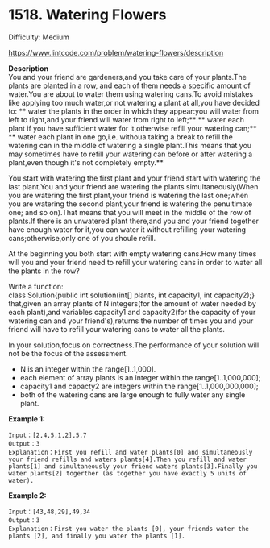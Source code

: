 # 1518. Watering Flowers

Difficulty: Medium

https://www.lintcode.com/problem/watering-flowers/description

**Description**  
You and your friend are gardeners,and you take care of your plants.The plants are planted in a row, and each of them needs a specific amount of water.You are about to water them using watering cans.To avoid mistakes like applying too much water,or not watering a plant at all,you have decided to:
** water the plants in the order in which they appear:you will water from left to right,and your friend will water from right to left;**
** water each plant if you have sufficient water for it,otherwise refill your watering can;**
** water each plant in one go,i.e. withoua taking a break to refill the watering can in the middle of watering a single plant.This means that you may sometimes have to refill your watering can before or after watering a plant,even though it's not completely empty.**

You start with watering the first plant and your friend start with watering the last plant.You and your friend are watering the plants simultaneously(When you are watering the first plant,your friend is watering the last one;when you are watering the second plant,your friend is watering the penultimate one;
and so on).That means that you will meet in the middle of the row of plants.If there is an unwatered plant there,and you and your friend together have enough water for it,you can water it without refilling your watering cans;otherwise,only one of you shoule refill.

At the beginning you both start with empty watering cans.How many times will you and your friend need to refill your watering cans in order to water all the plants in the row?

Write a function:  
class Solution{public int solution(int[] plants, int capacity1, int capacity2);}
that,given an array plants of N integers(for the amount of water needed by each plant),and variables capacity1 and capacity2(for the capacity of your watering can and your friend's),returns the number of times you and your friend will have to refill your watering cans to water all the plants.

In your solution,focus on correctness.The performance of your solution will not be the focus of the assessment.

* N is an integer within the range[1..1,000].
* each element of array plants is an integer within the range[1..1,000,000];
* capacity1 and capacty2 are integers within the range[1..1,000,000,000];
* both of the watering cans are large enough to fully water any single plant.

**Example 1:**
```
Input：[2,4,5,1,2],5,7
Output：3
Explanation：First you refill and water plants[0] and simultaneously your friend refills and waters plants[4].Then you refill and water plants[1] and simultaneously your friend waters plants[3].Finally you water plants[2] togerther (as together you have exactly 5 units of water).
```

**Example 2:**
```
Input：[43,48,29],49,34
Output：3
Explanation：First you water the plants [0], your friends water the plants [2], and finally you water the plants [1].
```
